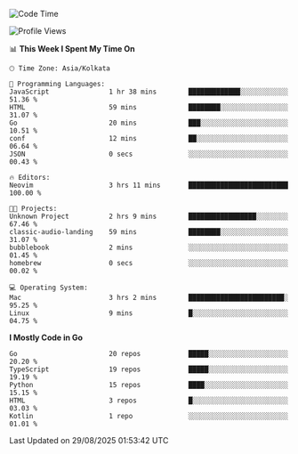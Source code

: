 <!--START_SECTION:waka-->
![Code Time](http://img.shields.io/badge/Code%20Time-100%20hrs%2040%20mins-blue)

![Profile Views](http://img.shields.io/badge/Profile%20Views-39-blue)

📊 **This Week I Spent My Time On** 

```text
🕑︎ Time Zone: Asia/Kolkata

💬 Programming Languages: 
JavaScript               1 hr 38 mins        █████████████░░░░░░░░░░░░   51.36 % 
HTML                     59 mins             ████████░░░░░░░░░░░░░░░░░   31.07 % 
Go                       20 mins             ███░░░░░░░░░░░░░░░░░░░░░░   10.51 % 
conf                     12 mins             ██░░░░░░░░░░░░░░░░░░░░░░░   06.64 % 
JSON                     0 secs              ░░░░░░░░░░░░░░░░░░░░░░░░░   00.43 % 

🔥 Editors: 
Neovim                   3 hrs 11 mins       █████████████████████████   100.00 % 

🐱‍💻 Projects: 
Unknown Project          2 hrs 9 mins        █████████████████░░░░░░░░   67.46 % 
classic-audio-landing    59 mins             ████████░░░░░░░░░░░░░░░░░   31.07 % 
bubblebook               2 mins              ░░░░░░░░░░░░░░░░░░░░░░░░░   01.45 % 
homebrew                 0 secs              ░░░░░░░░░░░░░░░░░░░░░░░░░   00.02 % 

💻 Operating System: 
Mac                      3 hrs 2 mins        ████████████████████████░   95.25 % 
Linux                    9 mins              █░░░░░░░░░░░░░░░░░░░░░░░░   04.75 % 
```

**I Mostly Code in Go** 

```text
Go                       20 repos            █████░░░░░░░░░░░░░░░░░░░░   20.20 % 
TypeScript               19 repos            █████░░░░░░░░░░░░░░░░░░░░   19.19 % 
Python                   15 repos            ████░░░░░░░░░░░░░░░░░░░░░   15.15 % 
HTML                     3 repos             █░░░░░░░░░░░░░░░░░░░░░░░░   03.03 % 
Kotlin                   1 repo              ░░░░░░░░░░░░░░░░░░░░░░░░░   01.01 % 
```




 Last Updated on 29/08/2025 01:53:42 UTC
<!--END_SECTION:waka-->
